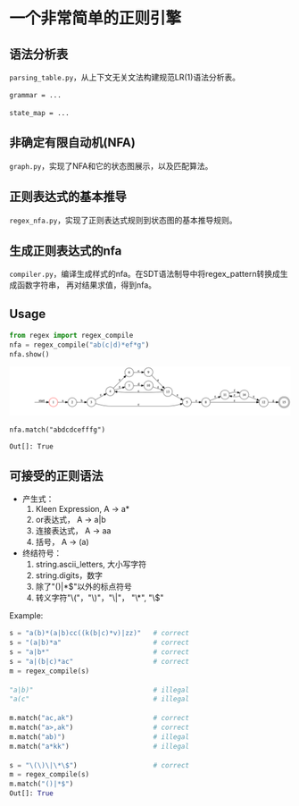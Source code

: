 一个非常简单的正则引擎
====================

语法分析表
----------


 ``parsing_table.py``，从上下文无关文法构建规范LR(1)语法分析表。

    grammar = ...
    
    state_map = ...
    
    
非确定有限自动机(NFA)
-------------------

``graph.py``，实现了NFA和它的状态图展示，以及匹配算法。


正则表达式的基本推导
------------------

``regex_nfa.py``，实现了正则表达式规则到状态图的基本推导规则。


生成正则表达式的nfa
-------------------

``compiler.py``，编译生成样式的nfa。在SDT语法制导中将regex_pattern转换成生成函数字符串，
再对结果求值，得到nfa。

Usage
------

```python
from regex import regex_compile
nfa = regex_compile("ab(c|d)*ef*g")
nfa.show()
```
    
![img](./img/sample.png)

    nfa.match("abdcdcefffg")
   
```   
Out[]: True
```

可接受的正则语法
---------------
- 产生式：
    1. Kleen Expression,  A -> a*
    2. or表达式，          A -> a|b
    3. 连接表达式，        A -> aa
    4. 括号，             A -> (a)
- 终结符号：
    1. string.ascii_letters, 大小写字符
    2. string.digits，数字
    3. 除了"()|*$"以外的标点符号
    4. 转义字符"\\("，"\\)"，"\\|"， "\\*", "\\$"
    
Example:

```python
s = "a(b)*(a|b)cc((k(b|c)*v)|zz)"   # correct
s = "(a|b)*a"                       # correct
s = "a|b*"                          # correct
s = "a|(b|c)*ac"                    # correct
m = regex_compile(s)

"a|b)"                              # illegal
"a(c"                               # illegal

m.match("ac,ak")                    # correct
m.match("a>,ak")                    # correct
m.match("ab)")                      # illegal
m.match("a*kk")                     # illegal

s = "\(\)\|\*\$")                   # correct
m = regex_compile(s)
m.match("()|*$")                 
Out[]: True
```    

